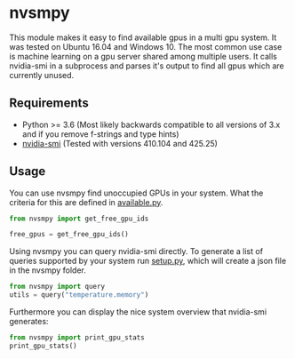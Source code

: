 # nvsmpy
This module makes it easy to find available gpus in a multi gpu system. It was tested on Ubuntu 16.04 and Windows 10. The most common use case is machine learning on a gpu server shared among multiple users. It calls nvidia-smi in a subprocess and parses it's output to find all gpus which are currently unused.

## Requirements
- Python >= 3.6 (Most likely backwards compatible to all versions of 3.x and if you remove f-strings and type hints)
- [nvidia-smi](https://developer.nvidia.com/nvidia-system-management-interface) (Tested with versions 410.104 and 425.25)

## Usage
You can use nvsmpy find unoccupied GPUs in your system. What the criteria for this are defined in [available.py](available.py).
```python
from nvsmpy import get_free_gpu_ids

free_gpus = get_free_gpu_ids()
```

Using nvsmpy you can query nvidia-smi directly. To generate a list of queries supported by your system run [setup.py](setup.py), which will create a json file in the nvsmpy folder.
```python
from nvsmpy import query
utils = query("temperature.memory")
```
Furthermore you can display the nice system overview that nvidia-smi generates:
```python
from nvsmpy import print_gpu_stats
print_gpu_stats()
```


